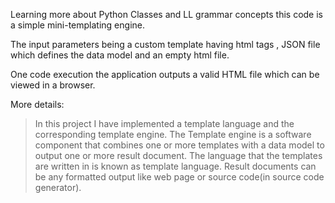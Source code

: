 Learning more about Python Classes and LL grammar concepts 
this code is a simple mini-templating engine.

The input parameters being a custom template having html tags , JSON file which defines the data model and an empty html file.

One code execution the application outputs a
valid HTML file which can be viewed in a browser.

More details:

> In this project I have implemented a template language and the corresponding template engine. The Template engine is a software component that combines one or more templates with a data model to output one or more result document.
> The language that the templates are written in is known as template language.
> Result documents can be any formatted output like web page or source code(in source code generator). 